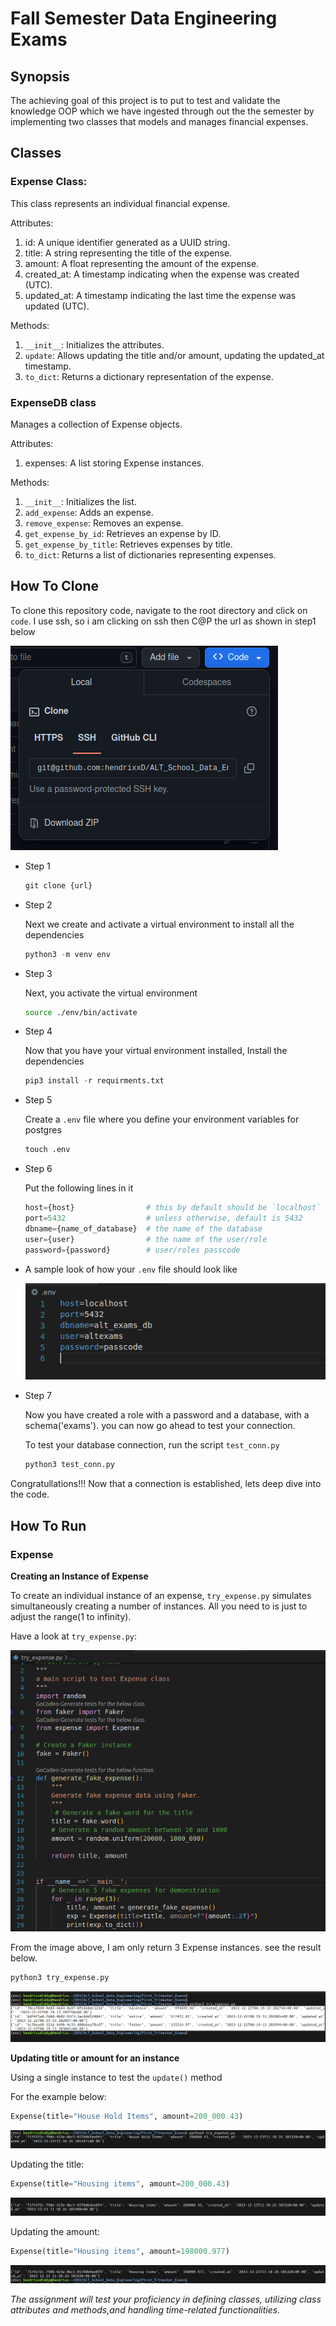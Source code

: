 # Fall Semester Data Engineering Exams

## Synopsis
 The achieving goal of this project is to put to test and validate the knowledge OOP which we have ingested through out the the semester by implementing two classes that models and manages financial expenses.

## Classes

 ### Expense Class:
  This class represents an individual financial expense.
  
  Attributes:
   1. id: A unique identifier generated as a UUID string.
   2. title: A string representing the title of the expense.
   3. amount: A float representing the amount of the expense.
   4. created_at: A timestamp indicating when the expense was created (UTC).
   5. updated_at: A timestamp indicating the last time the expense was updated (UTC).
    
  Methods:
   1. `__init__`: Initializes the attributes.
   2. `update`: Allows updating the title and/or amount, updating the updated_at timestamp.
   3. `to_dict`: Returns a dictionary representation of the expense.
 
 
 ### ExpenseDB class
  Manages a collection of Expense objects.
  
  Attributes:
   1. expenses: A list storing Expense instances.
  
  Methods:
   1. `__init__`: Initializes the list.
   2. `add_expense`: Adds an expense.
   3. `remove_expense`: Removes an expense.
   4. `get_expense_by_id`: Retrieves an expense by ID.
   5. `get_expense_by_title`: Retrieves expenses by title.
   6. `to_dict`: Returns a list of dictionaries representing expenses.

## How To Clone
 To clone this repository code, navigate to the root directory and click on `code`.
 I use ssh, so i am clicking on ssh then C@P the url as shown in step1 below

  ![clone](./img/clone.png)

- Step 1

  ```python
  git clone {url}
  ```

- Step 2

  Next we create and activate a virtual environment to install all the dependencies

  ```python
  python3 -m venv env
  ```

- Step 3

  Next, you activate the virtual environment

  ```bash
  source ./env/bin/activate
  ```

- Step 4

  Now that you have your virtual environment installed, Install the dependencies

  ```python
  pip3 install -r requirments.txt
  ```

- Step 5

  Create a `.env` file where you define your environment variables for postgres

  ```python
  touch .env
  ```

- Step 6

  Put the following lines in it

  ```python
  host={host}                # this by default should be `localhost`
  port=5432                  # unless otherwise, default is 5432
  dbname={name_of_database}  # the name of the database
  user={user}                # the name of the user/role
  password={password}        # user/roles passcode
  ```
 
- A sample look of how your `.env` file should look like

  ![.env](./img/_env.png ".env file")

- Step 7

  Now you have created a role with a password and a database, with a schema('exams'). you can now go ahead to test your connection.

  To test your database connection, run the script `test_conn.py`

  ```python
  python3 test_conn.py
  ```

Congratullations!!! Now that a connection is established, lets deep dive into the code.


## How To Run

### Expense

**Creating an Instance of Expense**

To create an individual instance of an expense, `try_expense.py` simulates simultaneously creating a number of instances.
All you need to is just to adjust the range(1 to infinity).

Have a look at  `try_expense.py`:

  ![main file](./img/try_expense.png)

From the image above, I am only return 3 Expense instances. see the result below.

 ```python
 python3 try_expense.py
 ```

  ![Expense instance](./img/result_1.png)


**Updating title or amount for an instance**

Using a single instance to test the `update()` method

For the example below:

```python
Expense(title="House Hold Items", amount=200_000.43)
```

  ![Expense instance](./img/exp1.png)

Updating the title:

```python
Expense(title="Housing items", amount=200_000.43)
```

  ![Expense instance](./img/exp2.png)

Updating the amount:

```python
Expense(title="Housing items", amount=198000.977)
```

  ![Expense instance](./img/exp3.png)





*The assignment will test your proficiency in defining classes, utilizing class attributes and methods,and handling time-related functionalities.*
